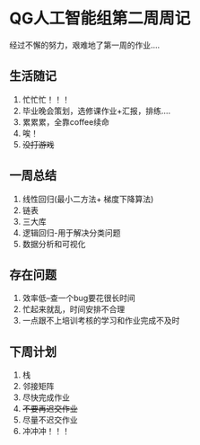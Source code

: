 # QG人工智能组第二周周记

经过不懈的努力，艰难地了第一周的作业….

## 生活随记

1. 忙忙忙！！！
2. 毕业晚会策划，选修课作业+汇报，排练….
3. 累累累，全靠coffee续命
4. 唉！
5. ~~没打游戏~~

## 一周总结

1. 线性回归(最小二方法+ 梯度下降算法)
2. 链表
3. 三大库
4. 逻辑回归-用于解决分类问题
5. 数据分析和可视化

## 存在问题

1. 效率低–查一个bug要花很长时间
2. 忙起来就乱，时间安排不合理
3. 一点跟不上培训考核的学习和作业完成不及时

## 下周计划

1. 栈
2. 邻接矩阵
3. 尽快完成作业
4. ~~不要再迟交作业~~
5. 尽量不迟交作业
6. 冲冲冲！！！
